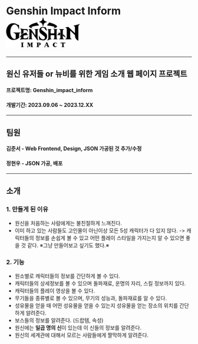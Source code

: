# Genshin Impact Inform　　　　　　　　　　　　　　<img src="/public/images/logo.png" width="200px" height="80px" title="px(픽셀) 크기 설정" alt=""></img><br/>
- - - 
## 원신 유저들 or 뉴비를 위한 게임 소개 웹 페이지 프로젝트


#### 프로젝트명: Genshin_impact_inform
#### 개발기간: 2023.09.06 ~ 2023.12.XX          

---
## 팀원
#### 김준서 - Web Frontend, Design, JSON 가공된 것 추가/수정
#### 정현우 - JSON 가공, 배포
---
## 소개

### 1. 만들게 된 이유
- 원신을 처음하는 사람에게는 불친절하게 느껴진다.
- 이미 하고 있는 사람들도 고인물이 아닌이상 모든 5성 캐릭터가 다 있지 않다.
-> 캐릭터들의 정보를 손쉽게 볼 수 있고 어떤 플레이 스타일을 가지는지 알 수 있으면 좋을 것 같다.
※그냥 만들어보고 싶기도 했다.※

### 2. 기능
- 원소별로 캐릭터들의 정보를 간단하게 볼 수 있다.
- 캐릭터들의 상세정보를 볼 수 있으며 돌파재료, 운명의 자리, 스킬 정보까지 있다.
- 캐릭터들의 플레이 영상을 볼 수 있다.
- 무기들을 종류별로 볼 수 있으며, 무기의 성능과, 돌파재료를 알 수 있다.
- 성유물을 얻을 때 어떤 성유물을 얻을 수 있는지 성유물을 얻는 장소의 위치를 간단하게 알려준다.
- 보스들의 정보를 알려준다. (드랍템, 속성)
- 원신에는 **일곱 명의 신**이 있는데 이 신들의 정보를 알려준다.
- 원신의 세계관에 대해서 모르는 사람들에게 짤막하게 알려준다.